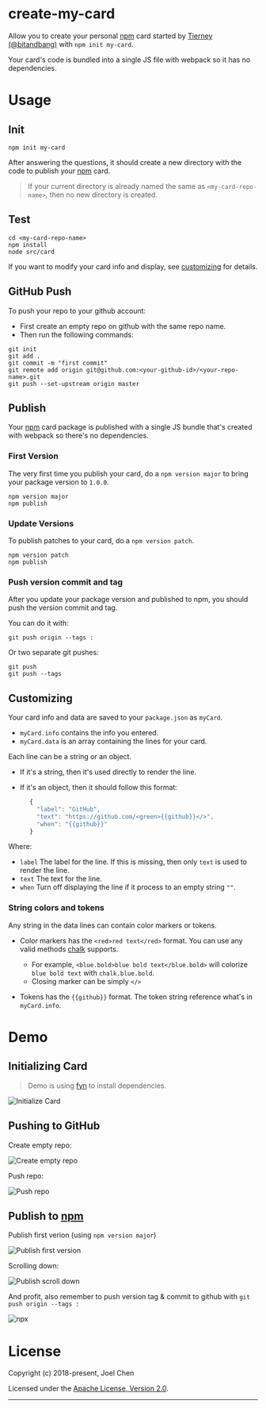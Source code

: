 # create-my-card

Allow you to create your personal [npm] card started by [Tierney (@bitandbang)] with `npm init my-card`.

Your card's code is bundled into a single JS file with webpack so it has no dependencies.

# Usage

## Init

```
npm init my-card
```

After answering the questions, it should create a new directory with the code to publish your [npm] card.

> If your current directory is already named the same as `<my-card-repo-name>`, then no new directory is created.

## Test

```
cd <my-card-repo-name>
npm install
node src/card
```

If you want to modify your card info and display, see [customizing](#customizing) for details.

## GitHub Push

To push your repo to your github account:

- First create an empty repo on github with the same repo name.
- Then run the following commands:

```
git init
git add .
git commit -m "first commit"
git remote add origin git@github.com:<your-github-id>/<your-repo-name>.git
git push --set-upstream origin master
```

## Publish

Your [npm] card package is published with a single JS bundle that's created with webpack so there's no dependencies.

### First Version

The very first time you publish your card, do a `npm version major` to bring your package version to `1.0.0`.

```
npm version major
npm publish
```

### Update Versions

To publish patches to your card, do a `npm version patch`.

```
npm version patch
npm publish
```

### Push version commit and tag

After you update your package version and published to npm, you should push the version commit and tag.

You can do it with:

```
git push origin --tags :
```

Or two separate git pushes:

```
git push
git push --tags
```

## Customizing

Your card info and data are saved to your `package.json` as `myCard`.

- `myCard.info` contains the info you entered.
- `myCard.data` is an array containing the lines for your card.

Each line can be a string or an object.

- If it's a string, then it's used directly to render the line.

- If it's an object, then it should follow this format:

```js
      {
        "label": "GitHub",
        "text": "https://github.com/<green>{{github}}</>",
        "when": "{{github}}"
      }
```

Where:

- `label` The label for the line. If this is missing, then only `text` is used to render the line.
- `text` The text for the line.
- `when` Turn off displaying the line if it process to an empty string `""`.

### String colors and tokens

Any string in the data lines can contain color markers or tokens.

- Color markers has the `<red>red text</red>` format. You can use any valid methods [chalk] supports.

  - For example, `<blue.bold>blue bold text</blue.bold>` will colorize `blue bold text` with `chalk.blue.bold`.
  - Closing marker can be simply `</>`

- Tokens has the `{{github}}` format. The token string reference what's in `myCard.info`.

# Demo

## Initializing Card

> Demo is using [fyn] to install dependencies.

![Initialize Card][init-your-card]

## Pushing to GitHub

Create empty repo:

![Create empty repo][create-empty-repo]

Push repo:

![Push repo][push-repo]

## Publish to [npm]

Publish first verion (using `npm version major`)

![Publish first version][publish-1]

Scrolling down:

![Publish scroll down][publish-2]

And profit, also remember to push version tag & commit to github with `git push origin --tags :`

![npx][npx]

# License

Copyright (c) 2018-present, Joel Chen

Licensed under the [Apache License, Version 2.0](https://www.apache.org/licenses/LICENSE-2.0).

---

[create-empty-repo]: ./images/new-repo.png
[push-repo]: ./images/push-repo.png
[init-your-card]: ./images/demo1.png
[publish-1]: ./images/publish-1.png
[publish-2]: ./images/publish-2.png
[npx]: ./images/npx.png
[npm]: https://www.npmjs.com/
[fyn]: https://www.npmjs.com/package/fyn
[tierney (@bitandbang)]: https://www.npmjs.com/package/bitandbang
[chalk]: https://www.npmjs.com/package/chalk
